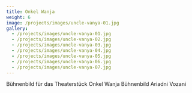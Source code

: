 ```yaml
---
title: Onkel Wanja
weight: 6
image: /projects/images/uncle-vanya-01.jpg
gallery:
  - /projects/images/uncle-vanya-01.jpg
  - /projects/images/uncle-vanya-02.jpg
  - /projects/images/uncle-vanya-03.jpg
  - /projects/images/uncle-vanya-04.jpg
  - /projects/images/uncle-vanya-05.jpg
  - /projects/images/uncle-vanya-06.jpg
  - /projects/images/uncle-vanya-07.jpg
---
```

Bühnenbild für das Theaterstück Onkel Wanja
Bühnenbild Ariadni Vozani
